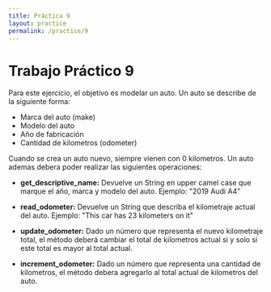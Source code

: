```yaml
---
title: Práctica 9
layout: practice
permalink: /practice/9
---
```


# Trabajo Práctico 9

Para este ejercicio, el objetivo es modelar un auto. Un auto se describe de la siguiente forma:

- Marca del auto (make)
- Modelo del auto
- Año de fabricación
- Cantidad de kilometros (odometer)

Cuando se crea un auto nuevo, siempre vienen con 0 kilometros.
Un auto ademas debera poder realizar las siguientes operaciones:

- **get_descriptive_name:** Devuelve un String en upper camel case que marque el año, marca y modelo del auto. Ejemplo: "2019 Audi A4"

- **read_odometer:** Devuelve un String que describa el kilometraje actual del auto. Ejemplo: "This car has 23 kilometers on it"

- **update_odometer:** Dado un número que representa el nuevo kilometraje total, el método deberá cambiar el total de kilometros actual si y solo si este total es mayor al total actual.

- **increment_odometer:** Dado un número que representa una cantidad de kilometros, el método debera agregarlo al total actual de kilometros del auto.